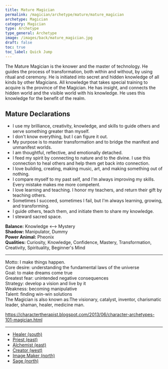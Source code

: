 ```yaml
---
title: Mature Magician
permalink: /magician/archetype/mature/mature_magician
archetype: Magician
category: Magician
type: Archetype
type_general: Archetype
image: /images/back/mature_magician.jpg
draft: false
toc: true
toc_label: Quick Jump
---
```

 The Mature Magician is the knower and the master of technology. He guides the process of transformation, both within and without, by using ritual and ceremony. He is initiated into secret and hidden knowledge of all kinds by other Magicians. All knowledge that takes special training to acquire is the province of the Magician. He has insight, and connects the hidden world and the visible world with his knowledge. He uses this knowledge for the benefit of the realm.  
  
  
## Mature Declarations  
- I use my brilliance, creativity, knowledge, and skills to guide others and serve something greater than myself.   
- I don't know everything, but I can figure it out.   
- My purpose is to master transformation and to bridge the manifest and unmanifest worlds.  
- I am thoughtful, reflective, and emotionally detached.  
- I feed my spirit by connecting to nature and to the divine. I use this connection to heal others and help them get back into connection.   
- I love building, creating, making music, art, and making something out of nothing.   
- I compare myself to my past self, and I'm always improving my skills. Every mistake makes me more competent.   
- I love learning and teaching. I honor my teachers, and return their gift by teaching others.   
- Sometimes I succeed, sometimes I fail, but I'm always learning, growing, and transforming.  
- I guide others, teach them, and initiate them to share my knowledge.  
- I steward sacred space.  
  
**Balance:** Knowledge <--> Mystery  
**Shadow:** Manipulator, Dummy  
**Power Animal:** Pheonix  
**Qualities:** Curiosity, Knowledge, Confidence, Mastery, Transformation, Creativity, Spirituality, Beginner's Mind  
  
---  
  
Motto: I make things happen.  
Core desire: understanding the fundamental laws of the universe  
Goal: to make dreams come true  
Greatest fear: unintended negative consequences  
Strategy: develop a vision and live by it  
Weakness: becoming manipulative  
Talent: finding win-win solutions  
The Magician is also known as:The visionary, catalyst, inventor, charismatic leader, shaman, healer, medicine man.  
  
https://charactertherapist.blogspot.com/2013/06/character-archetypes-101-magician.html  

---
- [Healer (south)](/magician/archetype/mature/mature_magician/healer_(south))
- [Priest (east)](/magician/archetype/mature/mature_magician/priest_(east))
- [Alchemist (east)](/magician/archetype/mature/mature_magician/alchemist_(east))
- [Creator (west)](/magician/archetype/mature/mature_magician/creator_(west))
- [Image Maker (north)](/magician/archetype/mature/mature_magician/image_maker_(north))
- [Sage (north)](/magician/archetype/mature/mature_magician/sage_(north))
